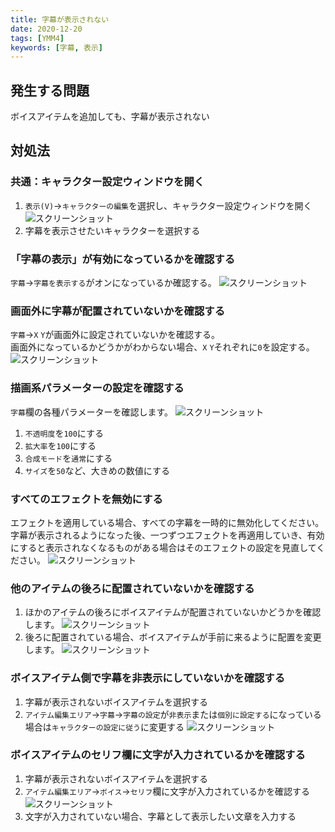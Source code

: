 ```yaml
---
title: 字幕が表示されない
date: 2020-12-20
tags: [YMM4]
keywords: [字幕, 表示]
---
```

## 発生する問題
ボイスアイテムを追加しても、字幕が表示されない

## 対処法
### 共通：キャラクター設定ウィンドウを開く
1. `表示(V)`→`キャラクターの編集`を選択し、キャラクター設定ウィンドウを開く
![スクリーンショット](字幕が表示されない-1.png)
1. 字幕を表示させたいキャラクターを選択する

### 「字幕の表示」が有効になっているかを確認する
`字幕`→`字幕を表示する`がオンになっているか確認する。
![スクリーンショット](字幕が表示されない-2.png)

### 画面外に字幕が配置されていないかを確認する
`字幕`→`X` `Y`が画面外に設定されていないかを確認する。  
画面外になっているかどうかがわからない場合、`X` `Y`それぞれに`0`を設定する。
![スクリーンショット](字幕が表示されない-3.png)

### 描画系パラメーターの設定を確認する
`字幕`欄の各種パラメーターを確認します。
![スクリーンショット](字幕が表示されない-4.png)
1. `不透明度`を`100`にする
1. `拡大率`を`100`にする
1. `合成モード`を`通常`にする
1. `サイズ`を`50`など、大きめの数値にする

### すべてのエフェクトを無効にする
エフェクトを適用している場合、すべての字幕を一時的に無効化してください。  
字幕が表示されるようになった後、一つずつエフェクトを再適用していき、有効にすると表示されなくなるものがある場合はそのエフェクトの設定を見直してください。
![スクリーンショット](字幕が表示されない-5.png)

### 他のアイテムの後ろに配置されていないかを確認する
1. ほかのアイテムの後ろにボイスアイテムが配置されていないかどうかを確認します。
![スクリーンショット](字幕が表示されない-6.png)
1. 後ろに配置されている場合、ボイスアイテムが手前に来るように配置を変更します。
![スクリーンショット](字幕が表示されない-7.png)

### ボイスアイテム側で字幕を非表示にしていないかを確認する
1. 字幕が表示されないボイスアイテムを選択する
1. `アイテム編集エリア`→`字幕`→`字幕の設定`が`非表示`または`個別に設定する`になっている場合は`キャラクターの設定に従う`に変更する
![スクリーンショット](字幕が表示されない-8.png)

### ボイスアイテムのセリフ欄に文字が入力されているかを確認する
1. 字幕が表示されないボイスアイテムを選択する
1. `アイテム編集エリア`→`ボイス`→`セリフ`欄に文字が入力されているかを確認する
![スクリーンショット](字幕が表示されない-9.png)
1. 文字が入力されていない場合、字幕として表示したい文章を入力する